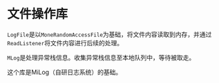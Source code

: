 # 文件操作库


`LogFile`是以`MoneRandomAccessFile`为基础，将文件内容读取到内存，并通过`ReadListener`将文件内容进行后续的处理。

`MLog`是处理异常栈信息。收集异常栈信息至本地队列中，等待被取走。

这个库是MiLog（自研日志系统）的基础。
